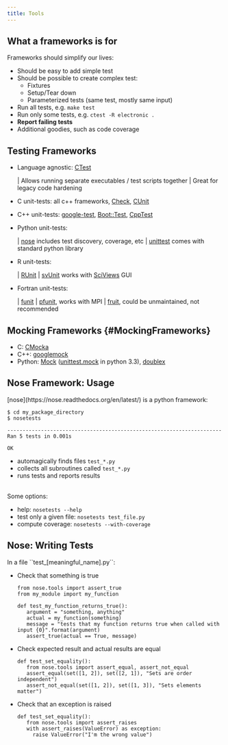 ```yaml
---
title: Tools
---
```


What a frameworks is for
------------------------

<p align="left">Frameworks should simplify our lives:</p>

* Should be easy to add simple test
* Should be possible to create complex test:
    * Fixtures 
    * Setup/Tear down
    * Parameterized tests (same test, mostly same input)
* Run all tests, e.g. ``make test``
* Run only some tests, e.g. ``ctest -R electronic .``
* **Report failing tests**
* Additional goodies, such as code coverage

Testing Frameworks
------------------

* Language agnostic: [CTest](http://www.cmake.org/cmake/help/v2.8.12/ctest.html)

    | Allows running separate executables / test scripts together
    | Great for legacy code hardening

* C unit-tests: 
    all c++ frameworks,
    [Check](http://check.sourceforge.net/),
    [CUnit](http://cunit.sourceforge.net)
* C++ unit-tests:
    [google-test](https://code.google.com/p/googletest/),
    [Boot::Test](http://www.boost.org/doc/libs/1_55_0/libs/test/doc/html/index.html),
    [CppTest](http://cpptest.sourceforge.net/)
* Python unit-tests:

    | [nose](https://nose.readthedocs.org/en/latest/) includes test discovery, coverage, etc
    | [unittest](http://docs.python.org/2/library/unittest.html) comes with standard python library

* R unit-tests: 

    | [RUnit](http://cran.r-project.org/web/packages/RUnit/index.html)
    | [svUnit](http://cran.r-project.org/web/packages/svUnit/index.html) works with [SciViews](http://www.sciviews.org/) GUI

* Fortran unit-tests: 

    | [funit](http://nasarb.rubyforge.org/funit/)
    | [pfunit](http://sourceforge.net/projects/pfunit/), works with MPI
    | [fruit](http://fortranxunit.sourceforge.net/), could be unmaintained, not recommended


Mocking Frameworks {#MockingFrameworks}
------------------

* C: [CMocka](http://www.cmocka.org/)
* C++: [googlemock](https://code.google.com/p/googlemock/)
* Python: [Mock](http://www.voidspace.org.uk/python/mock/) 
  ([unittest.mock](http://docs.python.org/dev/library/unittest.mock) in python 3.3),
  [doublex](https://pypi.python.org/pypi/doublex)

Nose Framework: Usage
---------------------

<div align="left">
[nose](https://nose.readthedocs.org/en/latest/) is a python framework:

~~~~~~~~~~~~~~{.bash}
$ cd my_package_directory
$ nosetests
~~~~~~~~~~~~~~

~~~~~~~~~~~~~~
----------------------------------------------------------------------
Ran 5 tests in 0.001s

OK
~~~~~~~~~~~~~~

* automagically finds files ``test_*.py``
* collects all subroutines called ``test_*.py``
* runs tests and reports results

<br>
Some options:

* help: `nosetests --help`
* test only a given file: `nosetests test_file.py`
* compute coverage: `nosetests --with-coverage`
</div>

Nose: Writing Tests
-------------------

<div align="left">
In a file ``test_[meaningful_name].py``:

* Check that something is true
    
    ~~~~~~~~~~~~~~~~{.python}
    from nose.tools import assert_true
    from my_module import my_function

    def test_my_function_returns_true():
       argument = "something, anything"
       actual = my_function(something)
       message = "tests that my function returns true when called with input {0}".format(argument)
       assert_true(actual == True, message)
    ~~~~~~~~~~~~~~~~
* Check expected result and actual results are equal
    
    ~~~~~~~~~~~~~~~~{.python}
    def test_set_equality():
       from nose.tools import assert_equal, assert_not_equal
       assert_equal(set([1, 2]), set([2, 1]), "Sets are order independent")
       assert_not_equal(set([1, 2]), set([1, 3]), "Sets elements matter")
    ~~~~~~~~~~~~~~~~

* Check that an exception is raised

    
    ~~~~~~~~~~~~~~~~{.python}
    def test_set_equality():
       from nose.tools import assert_raises
       with assert_raises(ValueError) as exception:
         raise ValueError("I'm the wrong value")
    ~~~~~~~~~~~~~~~~

